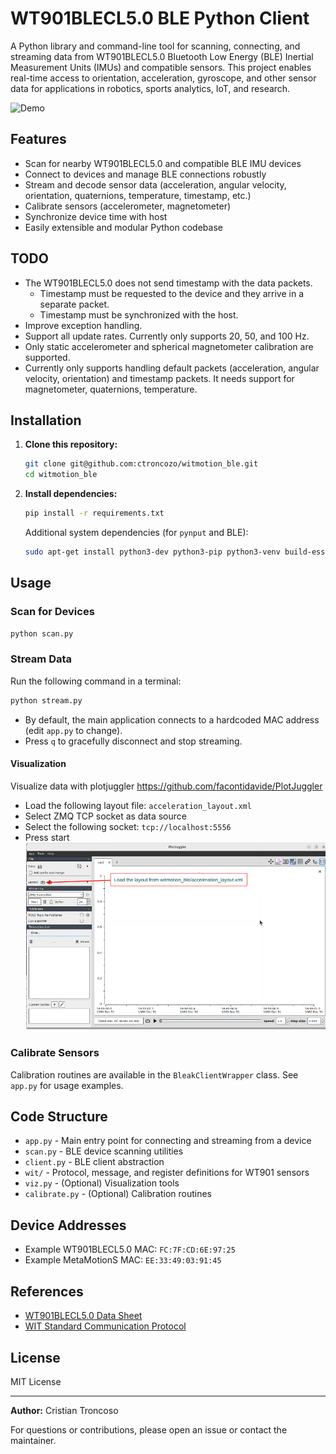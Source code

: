 # WT901BLECL5.0 BLE Python Client

A Python library and command-line tool for scanning, connecting, and streaming data from WT901BLECL5.0 Bluetooth Low
Energy (BLE) Inertial Measurement Units (IMUs) and compatible sensors. This project enables real-time access to
orientation, acceleration, gyroscope, and other sensor data for applications in robotics, sports analytics, IoT, and
research.

![Demo](resources/imu_plot.gif)

## Features

- Scan for nearby WT901BLECL5.0 and compatible BLE IMU devices
- Connect to devices and manage BLE connections robustly
- Stream and decode sensor data (acceleration, angular velocity, orientation, quaternions, temperature, timestamp, etc.)
- Calibrate sensors (accelerometer, magnetometer)
- Synchronize device time with host
- Easily extensible and modular Python codebase

## TODO
- The WT901BLECL5.0 does not send timestamp with the data packets.
   - Timestamp must be requested to the device and they arrive in a separate packet.
   - Timestamp must be synchronized with the host.
- Improve exception handling.
- Support all update rates. Currently only supports 20, 50, and 100 Hz.
- Only static accelerometer and spherical magnetometer calibration are supported.
- Currently only supports handling default packets (acceleration, angular velocity, orientation) and timestamp packets.
  It needs support for magnetometer, quaternions, temperature.

## Installation

1. **Clone this repository:**
   ```bash
   git clone git@github.com:ctroncozo/witmotion_ble.git
   cd witmotion_ble
   ```

2. **Install dependencies:**
   ```bash
   pip install -r requirements.txt
   ```
   Additional system dependencies (for `pynput` and BLE):
   ```bash
   sudo apt-get install python3-dev python3-pip python3-venv build-essential libevdev-dev
   ```

## Usage

### Scan for Devices

```bash
python scan.py
```

### Stream Data
Run the following command in a terminal:
```bash
python stream.py
```
- By default, the main application connects to a hardcoded MAC address (edit `app.py` to change).
- Press `q` to gracefully disconnect and stop streaming.

#### Visualization
Visualize data with plotjuggler https://github.com/facontidavide/PlotJuggler
* Load the following layout file: `acceleration_layout.xml`
* Select ZMQ TCP socket as data source
* Select the following socket: `tcp://localhost:5556`
* Press start
![PlotJuggler](resources/plotjuggler.png)

### Calibrate Sensors

Calibration routines are available in the `BleakClientWrapper` class. See `app.py` for usage examples.

## Code Structure

- `app.py` - Main entry point for connecting and streaming from a device
- `scan.py` - BLE device scanning utilities
- `client.py` - BLE client abstraction
- `wit/` - Protocol, message, and register definitions for WT901 sensors
- `viz.py` - (Optional) Visualization tools
- `calibrate.py` - (Optional) Calibration routines

## Device Addresses

- Example WT901BLECL5.0 MAC: `FC:7F:CD:6E:97:25`
- Example MetaMotionS MAC: `EE:33:49:03:91:45`

## References

- [WT901BLECL5.0 Data Sheet](resources/WT901BLECL_data_sheet.pdf)
- [WIT Standard Communication Protocol](resources/wit_standard_comm_protocol.pdf)

## License

MIT License

---
**Author:** Cristian Troncoso

For questions or contributions, please open an issue or contact the maintainer.